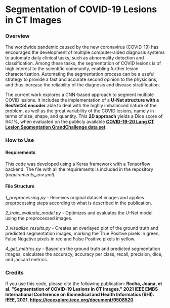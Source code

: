 # Segmentation of COVID-19 Lesions in CT Images

### Overview

The worldwide pandemic caused by the new coronavirus (COVID-19) has encouraged the development of multiple computer-aided diagnosis systems to automate daily clinical tasks, such as abnormality detection and classification. Among these tasks, the segmentation of COVID lesions is of high interest to the scientific community, enabling further lesion characterization. Automating the segmentation process can be a useful strategy to provide a fast and accurate second opinion to the physicians, and thus increase the reliability of the diagnosis and disease stratification. 

The current work explores a CNN-based approach to segment multiple COVID lesions. It includes the implementation of a **U-Net structure with a ResNet34 encoder** able to deal with the highly imbalanced nature of the problem, as well as the great variability of the COVID lesions, namely in terms of size, shape, and quantity. This **2D approach** yields a Dice score of 64.1%, when evaluated on the publicly available [**COVID-19-20 Lung CT Lesion Segmentation GrandChallenge data set**](https://covid-segmentation.grand-challenge.org/Data/).

### How to Use

#### Requirements
This code was developed using a Keras framework with a Tensorflow backend. The file with all the requirements is included in the repository (*requirements_env.yml*).

#### File Structure
*1_preprocessing.py* - Receives original dataset images and applies preprocessing steps according to what is described in the publication.

*2_train_evaluate_model.py* - Optimizes and evaluates the U-Net model using the preprocessed images.

*3_visualize_results.py* - Creates an overlayed plot of the ground truth and predicted segmentation images, marking the True Positive pixels in green, False Negative pixels in red and False Positive pixels in yellow.

*4_get_metrics.py* - Based on the ground truth and predicted segmentation images, calculates the accuracy, accuracy per class, recall, precision, dice, and jaccard metrics.

### Credits

If you use this code, please cite the following publication: 
**Rocha, Joana, et al. "Segmentation of COVID-19 Lesions in CT Images." 2021 IEEE EMBS International Conference on Biomedical and Health Informatics (BHI). IEEE, 2021.
https://ieeexplore.ieee.org/document/9508520**
